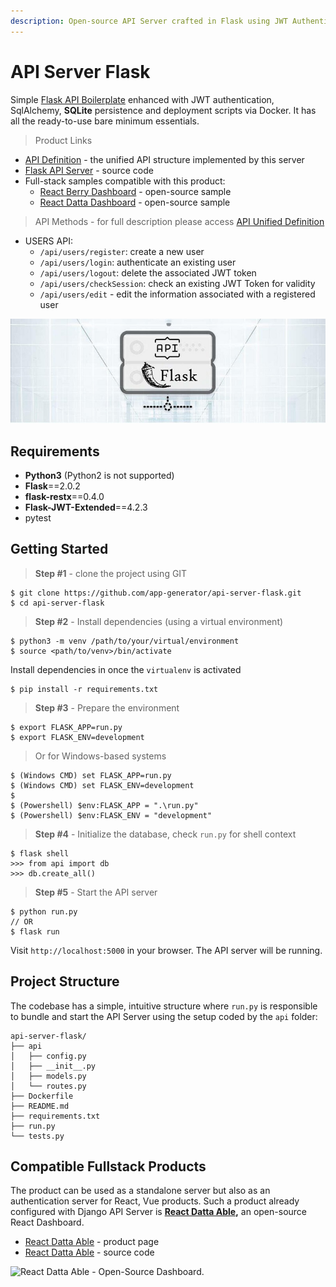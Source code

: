 ```yaml
---
description: Open-source API Server crafted in Flask using JWT Authentication and SQLite.
---
```


# API Server Flask

Simple [Flask API Boilerplate](https://appseed.us/boilerplate-code/flask-api-boilerplate) enhanced with JWT authentication, SqlAlchemy, **SQLite** persistence and deployment scripts via Docker. It has all the ready-to-use bare minimum essentials.

> Product Links

* [API Definition](api-unified-definition.md) - the unified API structure implemented by this server
* [Flask API Server](https://github.com/app-generator/api-server-flask) - source code
* Full-stack samples compatible with this product:
  * [React Berry Dashboard](https://github.com/app-generator/react-berry-admin-template) - open-source sample
  * [React Datta Dashboard](https://github.com/app-generator/react-datta-able-dashboard) - open-source sample

> API Methods - for full description please access [API Unified Definition](api-unified-definition.md)

* USERS API:
  * `/api/users/register`: create a new user
  * `/api/users/login`: authenticate an existing user
  * `/api/users/logout`: delete the associated JWT token
  * `/api/users/checkSession`: check an existing JWT Token for validity
  * `/api/users/edit` - edit the information associated with a registered user 

![Flask API Server - Open-source Product.](../../.gitbook/assets/api-cover-flask-xs.jpg)


## Requirements

* **Python3** (Python2 is not supported)
* **Flask**==2.0.2
* **flask-restx**==0.4.0
* **Flask-JWT-Extended**==4.2.3
* pytest


## Getting Started

> **Step #1** - clone the project using GIT

```
$ git clone https://github.com/app-generator/api-server-flask.git
$ cd api-server-flask
```

> **Step #2** - Install dependencies (using a virtual environment)

```
$ python3 -m venv /path/to/your/virtual/environment
$ source <path/to/venv>/bin/activate
```

Install dependencies in once the `virtualenv`  is activated

```
$ pip install -r requirements.txt
```

> **Step #3** - Prepare the environment

```
$ export FLASK_APP=run.py
$ export FLASK_ENV=development
```

> Or for Windows-based systems

```
$ (Windows CMD) set FLASK_APP=run.py
$ (Windows CMD) set FLASK_ENV=development
$
$ (Powershell) $env:FLASK_APP = ".\run.py"
$ (Powershell) $env:FLASK_ENV = "development"
```

> **Step #4** - Initialize the database, check `run.py` for shell context

```
$ flask shell
>>> from api import db
>>> db.create_all()
```

> **Step #5** - Start the API server

```
$ python run.py
// OR
$ flask run
```

Visit `http://localhost:5000` in your browser. The API server will be running.


## Project Structure

The codebase has a simple, intuitive structure where `run.py` is responsible to bundle and start the API Server using the setup coded by the `api` folder:   

```
api-server-flask/
├── api
│   ├── config.py
│   ├── __init__.py
│   ├── models.py
│   └── routes.py
├── Dockerfile
├── README.md
├── requirements.txt
├── run.py
└── tests.py
```


## Compatible Fullstack Products

The product can be used as a standalone server but also as an authentication server for React, Vue products. Such a product already configured with Django API Server is [**React Datta Able**](https://appseed.us/product/react-node-js-datta-able)**,** an open-source React Dashboard.

* ​[React Datta Able](https://appseed.us/product/react-node-js-datta-able) - product page
* ​[React Datta Able](https://github.com/app-generator/react-datta-able-dashboard) - source code

![React Datta Able - Open-Source Dashboard.](https://gblobscdn.gitbook.com/assets%2F-MYVW6MKCi9iujNc3SK\_%2F-Memyr3wdOIsonokJPUQ%2F-Men-RiulajMsyVGTEgy%2Freact-datta-able-cover.jpg?alt=media\&token=c87fbe5e-44b0-4d3d-9bb3-c41495fbb567)
